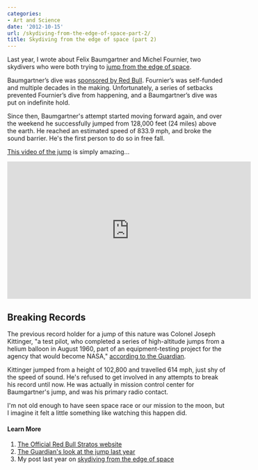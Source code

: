 ```yaml
---
categories:
- Art and Science
date: '2012-10-15'
url: /skydiving-from-the-edge-of-space-part-2/
title: Skydiving from the edge of space (part 2)
---
```


Last year, I wrote about Felix Baumgartner and Michel Fournier, two skydivers who were both trying to <a href="https://gomakethings.com/skydiving-from-the-edge-of-space/">jump from the edge of space</a>.

Baumgartner’s dive was <a href="http://www.redbullstratos.com/">sponsored by Red Bull</a>. Fournier’s was self-funded and multiple decades in the making. Unfortunately, a series of setbacks prevented Fournier’s dive from happening, and a Baumgartner’s dive was put on indefinite hold.

Since then, Baumgartner's attempt started moving forward again, and over the weekend he successfully jumped from 128,000 feet (24 miles) above the earth. He reached an estimated speed of 833.9 mph, and broke the sound barrier. He's the first person to do so in free fall.

<a href="https://www.youtube.com/watch?v=FHtvDA0W34I">This video of the jump</a> is simply amazing...

<div class="fluid-vids"><iframe width="560" height="315" src="https://www.youtube.com/embed/FHtvDA0W34I?rel=0" frameborder="0" allowfullscreen></iframe></div>

<h2>Breaking Records</h2>

The previous record holder for a jump of this nature was Colonel Joseph Kittinger, "a test pilot, who completed a series of high-altitude jumps from a helium balloon in August 1960, part of an equipment-testing project for the agency that would become NASA," <a href="http://www.guardian.co.uk/science/2010/sep/05/felix-baumgartner-michel-fournier-supersonic">according to the Guardian</a>.

Kittinger jumped from a height of 102,800 and travelled 614 mph, just shy of the speed of sound. He's refused to get involved in any attempts to break his record until now. He was actually in mission control center for Baumgartner's jump, and was his primary radio contact.

I'm not old enough to have seen space race or our mission to the moon, but I imagine it felt a little something like watching this happen did.

<h4>Learn More</h4>

<ol>
<li><a href="http://www.redbullstratos.com/blog/">The Official Red Bull Stratos website</a></li>
<li><a href="http://www.guardian.co.uk/science/2010/sep/05/felix-baumgartner-michel-fournier-supersonic">The Guardian's look at the jump last year</a></li>
<li>My post last year on <a href="https://gomakethings.com/skydiving-from-the-edge-of-space/">skydiving from the edge of space</a></li>
</ol>